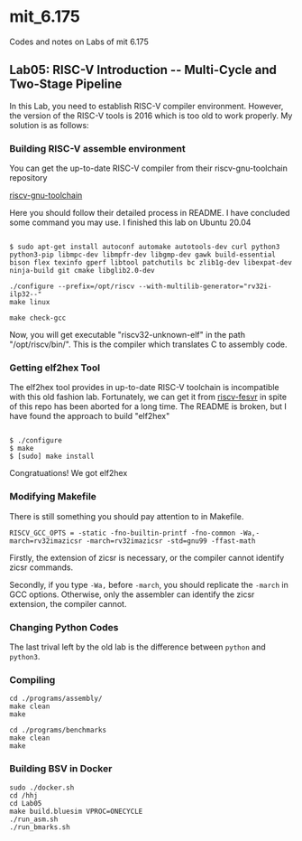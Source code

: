 # mit_6.175
Codes and notes on Labs of mit 6.175

## Lab05: RISC-V Introduction -- Multi-Cycle and Two-Stage Pipeline

In this Lab, you need to establish RISC-V compiler environment. However, the version of the RISC-V tools is 2016 which is too old to work properly. My solution is as follows:

### Building RISC-V assemble environment

You can get the up-to-date RISC-V compiler from their riscv-gnu-toolchain repository

[riscv-gnu-toolchain](https://github.com/riscv-collab/riscv-gnu-toolchain)

Here you should follow their detailed process in README. I have concluded some command you may use. I finished this lab on Ubuntu 20.04

```

$ sudo apt-get install autoconf automake autotools-dev curl python3 python3-pip libmpc-dev libmpfr-dev libgmp-dev gawk build-essential bison flex texinfo gperf libtool patchutils bc zlib1g-dev libexpat-dev ninja-build git cmake libglib2.0-dev

./configure --prefix=/opt/riscv --with-multilib-generator="rv32i-ilp32--"
make linux

make check-gcc

```

Now, you will get executable "riscv32-unknown-elf" in the path "/opt/riscv/bin/". This is the compiler which translates C to assembly code.

### Getting elf2hex Tool

The elf2hex tool provides in up-to-date RISC-V toolchain is incompatible with this old fashion lab. Fortunately, we can get it from [riscv-fesvr](https://github.com/riscvarchive/riscv-fesvr) in spite of this repo has been aborted for a long time. The README is broken, but I have found the approach to build "elf2hex"

```

$ ./configure
$ make
$ [sudo] make install

```

Congratuations! We got elf2hex

### Modifying Makefile

There is still something you should pay attention to in Makefile.

```
RISCV_GCC_OPTS = -static -fno-builtin-printf -fno-common -Wa,-march=rv32imazicsr -march=rv32imazicsr -std=gnu99 -ffast-math
```

Firstly, the extension of zicsr is necessary, or the compiler cannot identify zicsr commands.

Secondly, if you type ```-Wa,``` before ```-march```, you should replicate the ```-march``` in GCC options. Otherwise, only the assembler can identify the zicsr extension, the compiler cannot.

### Changing Python Codes

The last trival left by the old lab is the difference between ```python``` and ```python3```.

### Compiling

```
cd ./programs/assembly/
make clean
make

cd ./programs/benchmarks
make clean
make
```

### Building BSV in Docker

```
sudo ./docker.sh
cd /hhj
cd Lab05
make build.bluesim VPROC=ONECYCLE
./run_asm.sh
./run_bmarks.sh
```